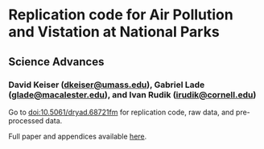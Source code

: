 # Replication code for Air Pollution and Vistation at National Parks
## Science Advances
### David Keiser (dkeiser@umass.edu), Gabriel Lade (glade@macalester.edu), and Ivan Rudik (irudik@cornell.edu)

<!---<a href="url"><img src="http://oi65.tinypic.com/1428uww.jpg" align="left" height="500" width="500" ></a>
<br/><br/>--->
Go to [doi:10.5061/dryad.68721fm](https://datadryad.org/resource/doi:10.5061/dryad.68721fm?show=full) for replication code, raw data, and pre-processed data.

Full paper and appendices available [here](https://advances.sciencemag.org/content/4/7/eaat1613).
